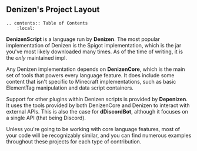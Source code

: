 Denizen's Project Layout
------------------------

```eval_rst
.. contents:: Table of Contents
    :local:
```

**DenizenScript** is a language run by **Denizen**. The most popular implementation of Denizen is the Spigot implementation, which is the jar you've most likely downloaded many times. As of the time of writing, it is the *only* maintained impl.

Any Denizen implementation depends on **DenizenCore**, which is the main set of tools that powers every language feature. It does include some content that isn't specific to Minecraft implementations, such as basic ElementTag manipulation and data script containers.

Support for other plugins within Denizen scripts is provided by **Depenizen**. It uses the tools provided by both DenizenCore and Denizen to interact with external APIs. This is also the case for **dDiscordBot**, although it focuses on a single API <span class="parens">(that being Discord)</span>.

Unless you're going to be working with core language features, most of your code will be recognizably similar, and you can find numerous examples throughout these projects for each type of contribution.